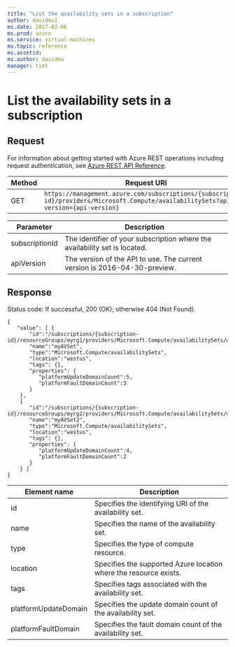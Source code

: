 ```yaml
---
title: "List the availability sets in a subscription"
author: davidmu1
ms.date: 2017-02-06
ms.prod: azure
ms.service: virtual-machines
ms.topic: reference
ms.assetid:
ms.author: davidmu
manager: timt
---
```


# List the availability sets in a subscription    
    
## Request    

For information about getting started with Azure REST operations including request authentication, see [Azure REST API Reference](../../../index.md).   

| Method | Request URI |    
|--------|-------------|    
| GET | `https://management.azure.com/subscriptions/{subscription-id}/providers/Microsoft.Compute/availabilitySets?api-version={api-version}` |    

| Parameter | Description |
| --------- | ----------- |
| subscriptionId | The identifier of your subscription where the availability set is located. |
| apiVersion | The version of the API to use. The current version is 2016-04-30-preview. |

## Response

Status code: If successful, 200 (OK); otherwise 404 (Not Found).    
    
```    
{    
   "value": [ {    
       "id":"/subscriptions/{subscription-id}/resourceGroups/myrg1/providers/Microsoft.Compute/availabilitySets/myAVSet1",    
       "name":"myAVSet",    
       "type":"Microsoft.Compute/availabilitySets",    
       "location":"westus",    
       "tags": {},    
       "properties": {    
          "platformUpdateDomainCount":5,    
          "platformFaultDomainCount":3 
       }    
    },
    {
       "id":"/subscriptions/{subscription-id}/resourceGroups/myrg2/providers/Microsoft.Compute/availabilitySets/myAVSet2",    
       "name":"myAVSet2",    
       "type":"Microsoft.Compute/availabilitySets",    
       "location":"westus",    
       "tags": {},    
       "properties": {    
          "platformUpdateDomainCount":4,    
          "platformFaultDomainCount":2
       }    
    } ]    
}    
```    
    
| Element name | Description |    
|--------------|-------------|    
| id | Specifies the identifying URI of the availability set. |    
| name | Specifies the name of the availability set. |    
| type | Specifies the type of compute resource. |    
| location | Specifies the supported Azure location where the resource exists. |    
| tags | Specifies tags associated with the availability set. |    
| platformUpdateDomain | Specifies the update domain count of the availability set. |    
| platformFaultDomain | Specifies the fault domain count of the availability set. |    